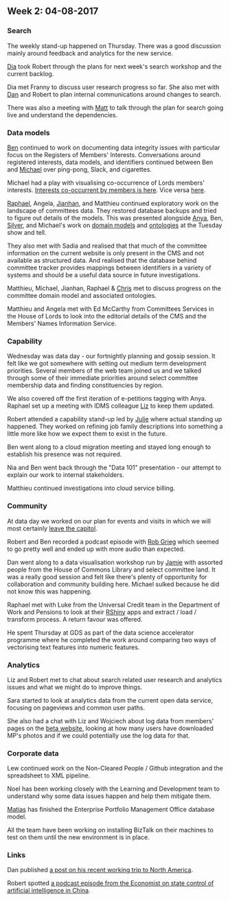 ## Week 2: 04-08-2017


### Search

The weekly stand-up happened on Thursday. There was a good discussion mainly around feedback and analytics for the new service.

[Dia](https://twitter.com/DN78) took Robert through the plans for next week's search workshop and the current backlog.

Dia met Franny to discuss user research progress so far. She also met with [Dan](https://twitter.com/dasbarrett) and Robert to plan internal communications around changes to search.

There was also a meeting with [Matt](https://twitter.com/mattstutely) to talk through the plan for search going live and understand the dependencies.


### Data models

[Ben](https://twitter.com/benwoodhams) continued to work on documenting data integrity issues with particular focus on the Registers of Members' Interests. Conversations around registered interests, data models, and identifiers continued between Ben and [Michael](https://twitter.com/fantasticlife) over ping-pong, Slack, and cigarettes.

Michael had a play with visualising co-occurrence of Lords members' interests. [Interests co-occurrent by members is here](https://github.com/ukparliament/weeknotes.data-search/blob/master/assets/interests.pdf). Vice versa [here](https://github.com/ukparliament/weeknotes.data-search/blob/master/assets/members.pdf).

[Raphael](https://twitter.com/raphaelleung), Angela, [Jianhan](https://twitter.com/jianhanzhu), and Matthieu continued exploratory work on the landscape of committees data. They restored database backups and tried to figure out details of the models. This was presented alongside [Anya](https://twitter.com/bitten_), Ben, [Silver](https://twitter.com/silveroliver), and Michael's work on [domain models](https://github.com/ukparliament/domain-models) and [ontologies](https://ukparliament.github.io/ontologies/) at the Tuesday show and tell.

They also met with Sadia and realised that that much of the committee information on the current website is only present in the CMS and not available as structured data. And realised that the database behind committee tracker provides mappings between identifiers in a variety of systems and should be a useful data source in future investigations. 

Matthieu, Michael, Jianhan, Raphael & [Chris](https://twitter.com/chrisalcockdev) met to discuss progress on the committee domain model and associated ontologies.

Matthieu and Angela met with Ed McCarthy from Committees Services in the House of Lords to look into the editorial details of the CMS and the Members' Names Information Service.



### Capability

Wednesday was data day - our fortnightly planning and gossip session. It felt like we got somewhere with setting out medium term development priorities. Several members of the web team joined us and we talked through some of their immediate priorities around select committee membership data and finding constituencies by region.

We also covered off the first iteration of e-petitions tagging with Anya. Raphael set up a meeting with IDMS colleague [Liz](https://twitter.com/greensideknits) to keep them updated.

Robert attended a capability stand-up led by [Julie](https://twitter.com/julietouring) where actual standing up happened. They worked on refining job family descriptions into something a little more like how we expect them to exist in the future.

Ben went along to a cloud migration meeting and stayed long enough to establish his presence was not required.

Nia and Ben went back through the "Data 101" presentation - our attempt to explain our work to internal stakeholders.

Matthieu continued investigations into cloud service billing.



### Community

At data day we worked on our plan for events and visits in which we will most certainly [leave the capitol](https://www.youtube.com/watch?v=GpMoRS_9bcM).

Robert and Ben recorded a podcast episode with [Rob Grieg](https://twitter.com/Rob_Greig) which seemed to go pretty well and ended up with more audio than expected.

Dan went along to a data visualisation workshop run by [Jamie](https://twitter.com/oddtype) with assorted people from the House of Commons Library and select committee land. It was a really good session and felt like there's plenty of opportunity for collaboration and community building here. Michael sulked because he did not know this was happening.

Raphael met with Luke from the Universal Credit team in the Department of Work and Pensions to look at their [RShiny](https://shiny.rstudio.com/) apps and extract / load / transform process. A return favour was offered.

He spent Thursday at GDS as part of the data science accelerator programme where he completed the work around comparing two ways of vectorising text features into numeric features. 

### Analytics

Liz and Robert met to chat about search related user research and analytics issues and what we might do to improve things.

Sara started to look at analytics data from the current open data service, focusing on pageviews and common user paths.

She also had a chat with Liz and Wojciech about log data from members' pages on the [beta website](https://beta.parliament.uk), looking at how many users have downloaded MP's photos and if we could potentially use the log data for that.

### Corporate data

Lew continued work on the Non-Cleared People / Github integration and the spreadsheet to XML pipeline.

Noel has been working closely with the Learning and Development team to understand why some data issues happen and help them mitigate them.

[Matias](https://twitter.com/matiasgermanico) has finished the Enterprise Portfolio Management Office database model.

All the team have been working on installing BizTalk on their machines to test on them until the new environment is in place.

### Links

Dan published [a post on his recent working trip to North America](https://pds.blog.parliament.uk/2017/08/04/dude-wheres-my-data-pds-north-america/).

Robert spotted [a podcast episode from the Economist on state control of artificial intelligence in China](https://overcast.fm/+GfebProCA).



